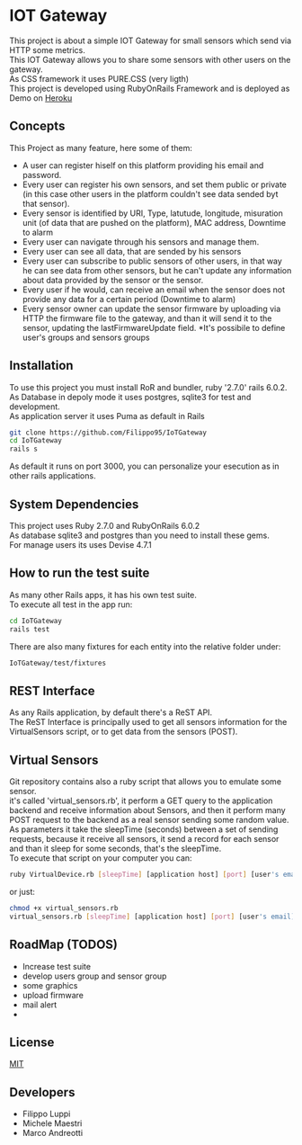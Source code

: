 # IOT Gateway

This project is about a simple IOT Gateway for small sensors which send via HTTP some metrics. \
This IOT Gateway allows you to share some sensors with other users on the gateway. \
As CSS framework it uses PURE.CSS (very ligth) \
This project is developed using RubyOnRails Framework and is deployed as Demo on [Heroku](https://pumpkin-cake-10633.herokuapp.com/)

## Concepts
This Project as many feature, here some of them:
* A user can register hiself on this platform providing his email and password. 
* Every user can register his own sensors, and  set them public or private (in this case other users in the platform couldn't see data sended byt that sensor). 
* Every sensor is identified by URI, Type, latutude, longitude, misuration unit (of data that are pushed on the platform), MAC address, Downtime to alarm
* Every user can navigate through his sensors and manage them. 
* Every user can see all data, that are sended by his sensors
* Every user can subscribe to public sensors of other users, in that way he can see data from other sensors, but he can't update any information about data provided by the sensor or the sensor. 
* Every user if he would, can receive an email when the sensor does not provide any data for a certain period (Downtime to alarm)
* Every sensor owner can update the sensor firmware by uploading via HTTP the firmware file to the gateway, and than it will send it to the sensor, updating the lastFirmwareUpdate field. 
*It's possibile to define user's groups and sensors groups

## Installation
To use this project you must install RoR and bundler, ruby '2.7.0'
rails 6.0.2. \
As Database in depoly mode it uses postgres, sqlite3 for test and development.\
As application server it uses Puma as default in Rails


```bash
git clone https://github.com/Filippo95/IoTGateway
cd IoTGateway
rails s
```
As default it runs on port 3000, you can personalize your esecution as in other rails applications. 

## System Dependencies
This project uses Ruby 2.7.0 and RubyOnRails 6.0.2 \
As database sqlite3 and postgres than you need to install these gems. \
For manage users its uses Devise 4.7.1


## How to run the test suite
As many other Rails apps, it has his own test suite. \
To execute all test in the app run:
```bash
cd IoTGateway
rails test
```
There are also many fixtures for each entity into the relative folder under:
```bash
IoTGateway/test/fixtures
```

## REST Interface
As any Rails application, by default there's a ReST API.\
The ReST Interface is principally used to get all sensors information for the VirtualSensors script, or to get data from the sensors (POST). 


## Virtual Sensors
Git repository contains also a ruby script that allows you to emulate some sensor. \
it's called 'virtual_sensors.rb', it perform a GET query to the application backend and receive information about Sensors, and then it perform many POST request to the backend as a real sensor sending some random value.\
As parameters it take the sleepTime (seconds) between a set of sending requests, because it receive all sensors, it send a record for each sensor and than it sleep for some seconds, that's the sleepTime.\
To execute that script on your computer you can:
```bash
ruby VirtualDevice.rb [sleepTime] [application host] [port] [user's email]
```
or just:
```bash
chmod +x virtual_sensors.rb 
virtual_sensors.rb [sleepTime] [application host] [port] [user's email]
```
## RoadMap (TODOS)
* Increase test suite
* develop users group and sensor group
* some graphics
* upload firmware
* mail alert
* 

## License
[MIT](https://choosealicense.com/licenses/mit/)

## Developers
* Filippo Luppi
* Michele Maestri 
* Marco Andreotti
